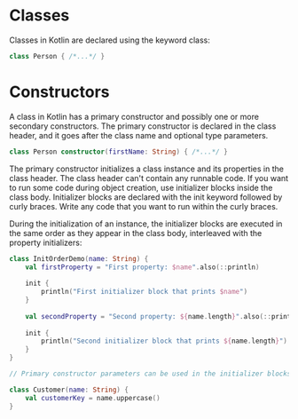 # Classes

Classes in Kotlin are declared using the keyword class:

```kt
class Person { /*...*/ }
```


# Constructors

A class in Kotlin has a primary constructor and possibly one or more secondary constructors. The primary constructor is declared in the class header, and it goes after the class name and optional type parameters.

```kt
class Person constructor(firstName: String) { /*...*/ }
```

The primary constructor initializes a class instance and its properties in the class header. The class header can't contain any runnable code. If you want to run some code during object creation, use initializer blocks inside the class body. Initializer blocks are declared with the init keyword followed by curly braces. Write any code that you want to run within the curly braces.

During the initialization of an instance, the initializer blocks are executed in the same order as they appear in the class body, interleaved with the property initializers:

```kt
class InitOrderDemo(name: String) {
    val firstProperty = "First property: $name".also(::println)
    
    init {
        println("First initializer block that prints $name")
    }
    
    val secondProperty = "Second property: ${name.length}".also(::println)
    
    init {
        println("Second initializer block that prints ${name.length}")
    }
}

// Primary constructor parameters can be used in the initializer blocks. They can also be used in property initializers declared in the class body:

class Customer(name: String) {
    val customerKey = name.uppercase()
}

```
